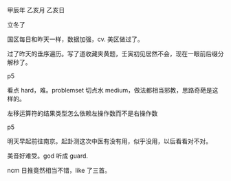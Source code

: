 甲辰年 乙亥月 乙亥日

立冬了

国区每日和昨天一样，数据加强，cv. 美区做过了。

过了昨天的垂序遍历。写了道收藏夹黄题，壬寅初见居然不会，现在一眼前后缀分解秒了。

p5

看点 hard，难。problemset 切点水 medium，做法都相当邪教，思路奇葩是这样的。

左移运算符的结果类型怎么依赖左操作数而不是右操作数

p5

明天早起前往南京。起卦测这次中医有没有用，似乎没用，以后看看对不对。

美音好难受。god 听成 guard.

ncm 日推竟然相当不错，like 了三首。